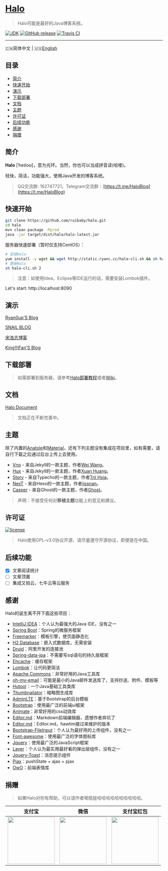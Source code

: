 <h1>
    <a href="#" target="_blank">Halo</a>
</h1>

> Halo可能是最好的Java博客系统。

[![JDK](https://img.shields.io/badge/JDK-1.8-yellow.svg)](#)
[![GitHub release](https://img.shields.io/github/release/ruibaby/halo.svg)](https://github.com/ruibaby/halo/releases)
[![Travis CI](https://img.shields.io/travis/ruibaby/halo.svg)](https://travis-ci.org/ruibaby/halo)

------------------------------
🇨🇳简体中文 | 🇺🇸[English](./README-en-US.md)

## 目录

- [简介](#简介)
- [快速开始](#快速开始)
- [演示](#演示)
- [下载部署](#下载部署)
- [文档](#文档)
- [主题](#主题)
- [许可证](#许可证)
- [后续功能](#后续功能)
- [感谢](#感谢)
- [捐赠](#捐赠)

## 简介

**Halo** [ˈheɪloʊ]，意为光环。当然，你也可以当成拼音读(哈喽)。

轻快，简洁，功能强大，使用Java开发的博客系统。

> QQ交流群: 162747721，Telegram交流群：[https://t.me/HaloBlog](https://t.me/HaloBlog)

## 快速开始

```bash
git clone https://github.com/ruibaby/halo.git
cd halo
mvn clean package -Pprod
java -jar target/dist/halo/halo-latest.jar
```

服务器快速部署（暂时仅支持CentOS）：
```bash
# 安装Halo
yum install -y wget && wget http://static.ryanc.cc/halo-cli.sh && sh halo-cli.sh 1
# 更新Halo
sh halo-cli.sh 2
```

> 注意：如使用Idea，Eclipse等IDE运行的话，需要安装Lombok插件。

Let's start: http://localhost:8090

## 演示

[Ryan0up'S Blog](https://ryanc.cc)

[SNAIL BLOG](https://slogc.cc)

[宋浩志博客](http://songhaozhi.com)

[KingYiFan'S Blog](https://blog.cnbuilder.cn)

## 下载部署

> 如需部署到服务器，请参考[Halo部署教程](https://ryanc.cc/archives/halo-run-with-git-maven)或者[Wiki](https://github.com/ruibaby/halo/wiki)。

## 文档

[Halo Document](https://halo-doc.ryanc.cc)

> 文档正在不断完善中。

## 主题

除了内置的[Anatole](https://github.com/hi-caicai/farbox-theme-Anatole)和[Material](https://github.com/viosey/hexo-theme-material)，还有下列主题没有集成在项目里，如有需要，请自行下载之后通过后台上传上去使用。

- [Vno](https://github.com/ruibaby/vno-halo) - 来自Jekyll的一款主题，作者[Wei Wang](https://onevcat.com/)。
- [Hux](https://github.com/ruibaby/hux-halo) - 来自Jekyll的一款主题，作者[Xuan Huang](https://huangxuan.me/)。
- [Story](https://github.com/ruibaby/story-halo) - 来自Typecho的一款主题，作者[Trii Hsia](https://yumoe.com/)。
- [NexT](https://github.com/ruibaby/next-halo) - 来自Hexo的一款主题，作者[iissnan](https://notes.iissnan.com/)。
- [Casper](https://github.com/ruibaby/casper-halo) - 来自Ghost的一款主题，作者[Ghost](https://github.com/TryGhost)。

> 声明：不接受任何对**移植主题**功能上的意见和建议。

## 许可证

[![license](https://img.shields.io/github/license/ruibaby/halo.svg)](https://github.com/ruibaby/halo/blob/master/LICENSE)

> Halo使用GPL-v3.0协议开源，请尽量遵守开源协议，即便是在中国。

## 后续功能

- [x] 文章阅读统计
- [ ] 文章顶置
- [ ] 集成又拍云，七牛云等云服务

## 感谢

Halo的诞生离不开下面这些项目：

- [IntelliJ IDEA](https://www.jetbrains.com/idea/)：个人认为最强大的Java IDE，没有之一
- [Spring Boot](https://github.com/spring-projects/spring-boot)：Spring的微服务框架
- [Freemarker](https://freemarker.apache.org/)：模板引擎，使页面静态化
- [H2 Database](https://github.com/h2database/h2database)：嵌入式数据库，无需安装
- [Druid](https://github.com/alibaba/druid)：阿里开发的连接池
- [Spring-data-jpa](https://github.com/spring-projects/spring-data-jpa.git)：不需要写sql语句的持久层框架
- [Ehcache](http://www.ehcache.org/)：缓存框架
- [Lombok](https://www.projectlombok.org/)：让代码更简洁
- [Apache Commons](http://commons.apache.org/)：非常好用的Java工具库
- [oh-my-email](https://github.com/biezhi/oh-my-email)：可能是最小的Java邮件发送库了，支持抄送、附件、模板等
- [Hutool](https://github.com/looly/hutool)：一个Java基础工具类库
- [Thumbnailator](https://github.com/coobird/thumbnailator)：缩略图生成库
- [AdminLTE](https://github.com/almasaeed2010/AdminLTE)：基于Bootstrap的后台模板
- [Bootstrap](https://github.com/twbs/bootstrap.git)：使用最广泛的前端ui框架
- [Animate](https://github.com/daneden/animate.css.git)：非常好用的css动效库
- [Editor.md](https://github.com/pandao/editor.md.git)：Markdown前端编辑器，遗憾作者弃坑了
- [Editor.md](https://github.com/hawtim/editor.md)：Editor.md，hawtim接过来维护的版本
- [Bootstrap-FileInput](https://github.com/kartik-v/bootstrap-fileinput.git)：个人认为最好用的上传组件，没有之一
- [Font-awesome](https://github.com/FortAwesome/Font-Awesome.git)：使用最广泛的字体图标库
- [Jquery](https://github.com/jquery/jquery.git)：使用最广泛的JavaScript框架
- [Layer](https://github.com/sentsin/layer.git)：个人认为最实用最好看的弹出层组件，没有之一
- [Jquery-Toast](https://github.com/kamranahmedse/jquery-toast-plugin)：消息提示组件
- [Pjax](https://github.com/defunkt/jquery-pjax.git)：pushState + ajax = pjax
- [OwO](https://github.com/DIYgod/OwO)：前端表情库

## 捐赠

> 如果Halo对你有帮助，可以请作者喝瓶娃哈哈哈哈哈哈哈哈哈哈。

| 支付宝  | 微信  | 支付宝红包  |
| :------------: | :------------: | :------------: |
| <img src="https://cdn.ryanc.cc/img/github/donate/alipay.png" width="150"/>  | <img src="https://cdn.ryanc.cc/img/github/donate/wechat.png" width="150" />  | <img src="https://cdn.ryanc.cc/img/github/donate/hongbao.png" width="150" />  |


